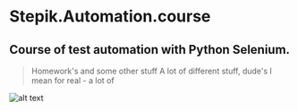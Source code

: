 # Stepik.Automation.course
## Course of test automation with Python Selenium.
> Homework's and some other stuff
> A lot of different stuff, dude's 
> I mean for real - a lot of

![alt text](https://yandex.ru/images/search?from=tabbar&text=mountains&pos=2&img_url=https%3A%2F%2Fpbs.twimg.com%2Fmedia%2FDxK9-q1WkAEB6Sk.jpg&rpt=simage "Just cool mountains")

